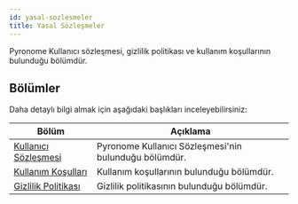 ```yaml
---
id: yasal-sozlesmeler
title: Yasal Sözleşmeler
---
```


Pyronome Kullanıcı sözleşmesi, gizlilik politikası ve kullanım koşullarının bulunduğu bölümdür.

## Bölümler
Daha detaylı bilgi almak için aşağıdaki başlıkları inceleyebilirsiniz:

| Bölüm | Açıklama |
| ------ | ------ |
| [Kullanıcı Sözleşmesi](source/documentation/tr/yasal-sozlesmeler/kullanici-sozlesmesi.md) | Pyronome Kullanıcı Sözleşmesi'nin bulunduğu bölümdür. |
| [Kullanım Koşulları](source/documentation/tr/yasal-sozlesmeler/kullanim-kosullari.md) | Kullanım koşullarının bulunduğu bölümdür. |
| [Gizlilik Politikası](source/documentation/tr/yasal-sozlesmeler/gizlilik-politikasi.md) | Gizlilik politikasının bulunduğu bölümdür. |